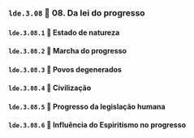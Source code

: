 ### `lde.3.08` 📑 08. Da lei do progresso

#### `lde.3.08.1` 📃 Estado de natureza

#### `lde.3.08.2` 📃 Marcha do progresso

#### `lde.3.08.3` 📃 Povos degenerados

#### `lde.3.08.4` 📃 Civilização

#### `lde.3.08.5` 📃 Progresso da legislação humana

#### `lde.3.08.6` 📃 Influência do Espiritismo no progresso